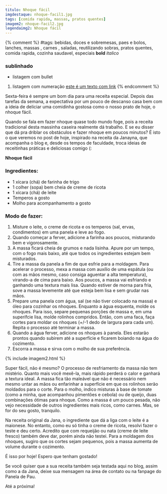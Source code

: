 ```yaml
---
titulo: Nhoque fácil
imgdestaque: nhoque-facil1.jpg
tags: [comida rapida, massas, pratos quentes]
imagem2: nhoque-facil2.jpg
legendaimg2: Nhoque fácil
---
```

{% comment %}
#tags: bebidas, doces e sobremesas, paes e bolos, lanches, massas , carnes , saladas, reutilizando sobras, pratos quentes, comida rapida, cozinha saudavel, especiais
**bold**
*italico*
### sublinhado
* listagem com bullet
1. listagem com numeração
[este é um texto com link](https://www.enderecodolink.com)
{% endcomment %}

Sexta-feira é sempre um bom dia para uma receita especial. Depois das tarefas da semana, a expectativa por um pouco de descanso casa bem com a ideia de deliciar uma comidinha gostosa como o nosso prato de hoje, o nhoque fácil.

Quando se fala em fazer nhoque quase todo mundo foge, pois a receita tradicional desta massinha caseira realmente dá trabalho. E se eu disser que dá pra driblar os obstáculos e fazer nhoque em poucos minutos? É isto o que veremos no post de hoje, inspirado na receita da Janayna, que acompanha o blog e, desde os tempos de faculdade, troca ideias de receitinhas práticas e deliciosas comigo (:

**Nhoque fácil**

### Ingredientes:

* 1 xícara (chá) de farinha de trigo
* 1 colher (sopa) bem cheia de creme de ricota 
* 1 xícara (chá) de leite 
* Temperos a gosto
* Molho para acompanhamento a gosto

### Modo de fazer:

1. Misture o leite, o creme de ricota e os temperos (sal, ervas, condimentos) em uma panela e leve ao fogo.
2. Quando começar a ferver, adicione a farinha aos poucos, misturando bem e vigorosamente.
3. A massa ficará cheia de grumos e nada lisinha. Apure por um tempo, com o fogo mais baixo, até que todos os ingredientes estejam bem misturados. 
4. Tire a massa da panela a fim de que esfrie para a moldagem. Para acelerar o processo, mexa a massa com auxílio de uma espátula (ou com as mãos mesmo, caso consiga aguentar a alta temperatura), virando-a de cima para baixo. Aos poucos, a massa vai esfriando e ganhando uma textura mais lisa. Quando estiver de morna para fria, sove a massa levemente até que esteja bem lisa e sem grudar nas mãos. 
5. Prepare uma panela com água, sal (se não tiver colocado na massa) e óleo para cozinhar os nhoques. Enquanto a água esquenta, molde os nhoques. Para isso, separe pequenas porções de massa e, em uma superífcie lisa, molde rolinhos compridos. Então, com uma faca, faça cortes para moldar os nhoques (+/-1 dedo de largura para cada um). Repita o processo até terminar a massa.
6. Quando a água ferver, adicione os nhoques à panela. Eles estarão prontos quando subirem até a superfície e ficarem boiando na água do cozimento.
7. Escorra a massa e sirva com o molho de sua preferência.

{% include imagem2.html %}

Super fácil, não é mesmo? O processo de resfriamento da massa não tem mistério. Quanto mais você mexê-la, mais rápido perderá o calor e ganhará a textura ideal. A massa fica tão maleável que não é necessário nem mesmo untar as mãos ou enfarinhar a superfície em que os rolinhos serão moldados para o corte. Para o molho, indico misturas à base de tomate (como a minha, que acompanhou pimentões e cebola) ou de queijo, duas combinações ótimas para nhoque. Como a massa é um pouco pesada, não vejo necessidade de outros ingredientes mais ricos, como carnes. Mas, se for do seu gosto, tranquilo. 

Na receita original da Jana, o ingrediente que dá a liga com o leite é a maionese. No entanto, como eu só tinha o creme de ricota, resolvi fazer o teste e deu certo. Acredito que com requeijão ou nata (creme de leite fresco) também deve dar, porém ainda não testei. Para a moldagem dos nhoques, sugiro que os cortes sejam pequenos, pois a massa aumenta de volume durante o cozimento. 

É isso por hoje! Espero que tenham gostado!

Se você quiser que a sua receita também seja testada aqui no blog, assim como a da Jana, deixe sua mensagem na área de contato ou na fanpage do Panela de Pau.

Até a próxima!